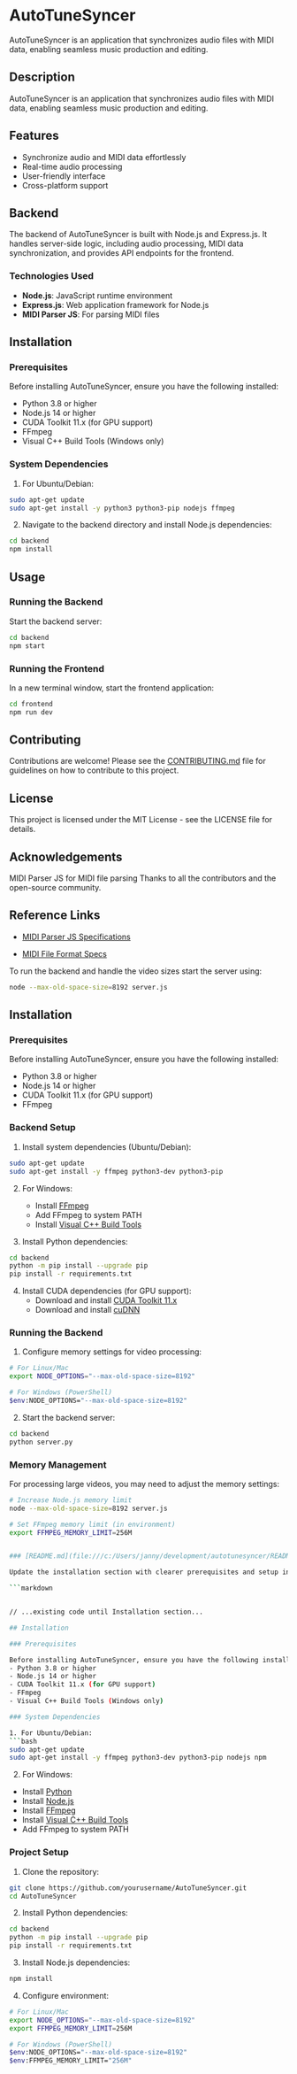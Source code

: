 # AutoTuneSyncer

AutoTuneSyncer is an application that synchronizes audio files with MIDI data, enabling seamless music production and editing.

## Description

AutoTuneSyncer is an application that synchronizes audio files with MIDI data, enabling seamless music production and editing.

## Features

- Synchronize audio and MIDI data effortlessly
- Real-time audio processing
- User-friendly interface
- Cross-platform support

## Backend

The backend of AutoTuneSyncer is built with Node.js and Express.js. It handles server-side logic, including audio processing, MIDI data synchronization, and provides API endpoints for the frontend.

### Technologies Used

- **Node.js**: JavaScript runtime environment
- **Express.js**: Web application framework for Node.js
- **MIDI Parser JS**: For parsing MIDI files

## Installation

### Prerequisites

Before installing AutoTuneSyncer, ensure you have the following installed:
- Python 3.8 or higher
- Node.js 14 or higher
- CUDA Toolkit 11.x (for GPU support)
- FFmpeg
- Visual C++ Build Tools (Windows only)

### System Dependencies

1. For Ubuntu/Debian:
```bash
sudo apt-get update
sudo apt-get install -y python3 python3-pip nodejs ffmpeg
```

2. Navigate to the backend directory and install Node.js dependencies:
```bash
cd backend
npm install
```

## Usage

### Running the Backend

Start the backend server:

```bash
cd backend
npm start
```

### Running the Frontend

In a new terminal window, start the frontend application:

```bash
cd frontend
npm run dev
```

## Contributing

Contributions are welcome! Please see the [CONTRIBUTING.md](CONTRIBUTING.md) file for guidelines on how to contribute to this project.

## License
This project is licensed under the MIT License - see the LICENSE file for details.

## Acknowledgements
MIDI Parser JS for MIDI file parsing
Thanks to all the contributors and the open-source community.

## Reference Links

- [MIDI Parser JS Specifications](https://github.com/colxi/midi-parser-js/wiki/MIDI-File-Format-Specifications)

- [MIDI File Format Specs](https://github.com/colxi/midi-parser-js/wiki/MIDI-File-Format-Specifications)

To run the backend and handle the video sizes start the server using:
```bash
node --max-old-space-size=8192 server.js
````

## Installation

### Prerequisites

Before installing AutoTuneSyncer, ensure you have the following installed:
- Python 3.8 or higher
- Node.js 14 or higher
- CUDA Toolkit 11.x (for GPU support)
- FFmpeg

### Backend Setup

1. Install system dependencies (Ubuntu/Debian):
```bash
sudo apt-get update
sudo apt-get install -y ffmpeg python3-dev python3-pip
```

2. For Windows:
   - Install [FFmpeg](https://ffmpeg.org/download.html)
   - Add FFmpeg to system PATH
   - Install [Visual C++ Build Tools](https://visualstudio.microsoft.com/visual-cpp-build-tools/)

3. Install Python dependencies:
```bash
cd backend
python -m pip install --upgrade pip
pip install -r requirements.txt
```

4. Install CUDA dependencies (for GPU support):
   - Download and install [CUDA Toolkit 11.x](https://developer.nvidia.com/cuda-downloads)
   - Download and install [cuDNN](https://developer.nvidia.com/cudnn)

### Running the Backend

1. Configure memory settings for video processing:
```bash
# For Linux/Mac
export NODE_OPTIONS="--max-old-space-size=8192"

# For Windows (PowerShell)
$env:NODE_OPTIONS="--max-old-space-size=8192"
```

2. Start the backend server:
```bash
cd backend
python server.py
```

### Memory Management

For processing large videos, you may need to adjust the memory settings:

```bash
# Increase Node.js memory limit
node --max-old-space-size=8192 server.js

# Set FFmpeg memory limit (in environment)
export FFMPEG_MEMORY_LIMIT=256M


### [README.md](file:///c:/Users/janny/development/autotunesyncer/README.md)

Update the installation section with clearer prerequisites and setup instructions.

```markdown


// ...existing code until Installation section...

## Installation

### Prerequisites

Before installing AutoTuneSyncer, ensure you have the following installed:
- Python 3.8 or higher
- Node.js 14 or higher
- CUDA Toolkit 11.x (for GPU support)
- FFmpeg
- Visual C++ Build Tools (Windows only)

### System Dependencies

1. For Ubuntu/Debian:
```bash
sudo apt-get update
sudo apt-get install -y ffmpeg python3-dev python3-pip nodejs npm
```

2. For Windows:
- Install [Python](https://www.python.org/downloads/)
- Install [Node.js](https://nodejs.org/)
- Install [FFmpeg](https://ffmpeg.org/download.html)
- Install [Visual C++ Build Tools](https://visualstudio.microsoft.com/visual-cpp-build-tools/)
- Add FFmpeg to system PATH

### Project Setup

1. Clone the repository:
```bash
git clone https://github.com/yourusername/AutoTuneSyncer.git
cd AutoTuneSyncer
```

2. Install Python dependencies:
```bash
cd backend
python -m pip install --upgrade pip
pip install -r requirements.txt
```

3. Install Node.js dependencies:
```bash
npm install
```

4. Configure environment:
```bash
# For Linux/Mac
export NODE_OPTIONS="--max-old-space-size=8192"
export FFMPEG_MEMORY_LIMIT=256M

# For Windows (PowerShell)
$env:NODE_OPTIONS="--max-old-space-size=8192"
$env:FFMPEG_MEMORY_LIMIT="256M"
```

